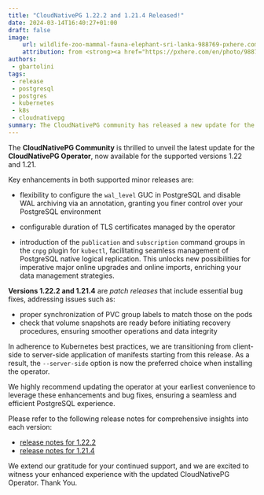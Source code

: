 ```yaml
---
title: "CloudNativePG 1.22.2 and 1.21.4 Released!"
date: 2024-03-14T16:40:27+01:00
draft: false
image:
    url: wildlife-zoo-mammal-fauna-elephant-sri-lanka-988769-pxhere.com.jpg
    attribution: from <strong><a href="https://pxhere.com/en/photo/988769?utm_content=clipUser&utm_medium=referral&utm_source=pxhere">PxHere</a></strong>
authors:
 - gbartolini
tags:
 - release
 - postgresql
 - postgres
 - kubernetes
 - k8s
 - cloudnativepg
summary: The CloudNativePG community has released a new update for the supported 1.22 and 1.21 versions of the CloudNativePG operator.
---
```


The **CloudNativePG Community** is thrilled to unveil the latest update for the
**CloudNativePG Operator**, now available for the supported versions 1.22 and
1.21.

Key enhancements in both supported minor releases are:

- flexibility to configure the `wal_level` GUC in PostgreSQL and disable WAL
  archiving via an annotation, granting you finer control over your PostgreSQL
  environment
  
- configurable duration of TLS certificates managed by the operator
  
- introduction of the `publication` and `subscription` command groups in the
  `cnpg` plugin for `kubectl`, facilitating seamless management of PostgreSQL
  native logical replication. This unlocks new possibilities for imperative major
  online upgrades and online imports, enriching your data management strategies.

**Versions 1.22.2 and 1.21.4** are *patch releases* that include
essential bug fixes, addressing issues such as:

- proper synchronization of PVC group labels to match those on the pods
- check that volume snapshots are ready before initiating recovery procedures,
  ensuring smoother operations and data integrity

In adherence to Kubernetes best practices, we are transitioning from
client-side to server-side application of manifests starting from this release.
As a result, the `--server-side` option is now the preferred choice when
installing the operator.

We highly recommend updating the operator at your earliest convenience to
leverage these enhancements and bug fixes, ensuring a seamless and efficient
PostgreSQL experience.

Please refer to the following release notes for comprehensive insights into
each version:

- [release notes for 1.22.2](https://cloudnative-pg.io/documentation/1.22/release_notes/v1.22/)
- [release notes for 1.21.4](https://cloudnative-pg.io/documentation/1.21/release_notes/v1.21/)

We extend our gratitude for your continued support, and we are excited to
witness your enhanced experience with the updated CloudNativePG Operator.
Thank You.

<!--
# About CloudNativePg

[CloudNativePG](https://cloudnative-pg.io) stands as a groundbreaking
open-source Kubernetes Operator designed explicitly for PostgreSQL workloads.
Seamlessly orchestrating the entire life cycle of a PostgreSQL cluster,
CloudNativePG takes charge from bootstrapping and configuration to ensuring
high availability, connection routing, and comprehensive backup and disaster
recovery mechanisms.
Leveraging PostgreSQL's native streaming replication, CloudNativePG efficiently
distributes data across pods, nodes, and zones, utilizing standard Kubernetes
patterns. This enables seamless scaling of replicas in a Kubernetes-native
manner, with the operator autonomously and safely reconfiguring replication as
needed.
Originally conceived and supported by
[EDB](https://www.enterprisedb.com/products/cloud-native-postgresql-kubernetes-ha-clusters-k8s-containers-scalable),
CloudNativePG represents a paradigm shift in managing PostgreSQL workloads
within Kubernetes environments.

-->
<!--
Tweet
Proud to announce #CloudNativePG 1.22.2 and 1.21.4 are out! Update now
for enhanced performance and bug fixes!

Read more https://cloudnative-pg.io/blog/cloudnative-pg-1-22.2-released/!

#PostgreSQL #operator #Kubernetes #k8s #databases #postgres
--->
